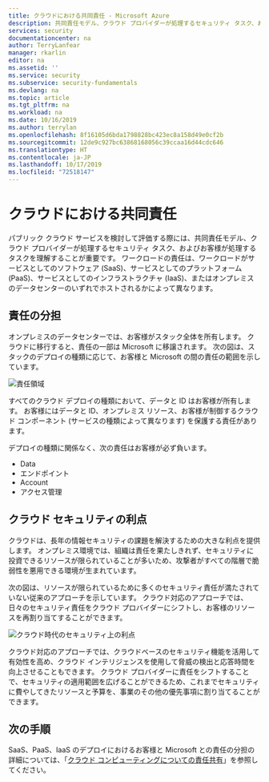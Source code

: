 ```yaml
---
title: クラウドにおける共同責任 - Microsoft Azure
description: 共同責任モデル、クラウド プロバイダーが処理するセキュリティ タスク、およびお客様が処理するタスクについて説明します。
services: security
documentationcenter: na
author: TerryLanfear
manager: rkarlin
editor: na
ms.assetid: ''
ms.service: security
ms.subservice: security-fundamentals
ms.devlang: na
ms.topic: article
ms.tgt_pltfrm: na
ms.workload: na
ms.date: 10/16/2019
ms.author: terrylan
ms.openlocfilehash: 8f16105d6bda1798828bc423ec8a158d49e0cf2b
ms.sourcegitcommit: 12de9c927bc63868168056c39ccaa16d44cdc646
ms.translationtype: HT
ms.contentlocale: ja-JP
ms.lasthandoff: 10/17/2019
ms.locfileid: "72518147"
---
```

# <a name="shared-responsibility-in-the-cloud"></a>クラウドにおける共同責任

パブリック クラウド サービスを検討して評価する際には、共同責任モデル、クラウド プロバイダーが処理するセキュリティ タスク、およびお客様が処理するタスクを理解することが重要です。 ワークロードの責任は、ワークロードがサービスとしてのソフトウェア (SaaS)、サービスとしてのプラットフォーム (PaaS)、サービスとしてのインフラストラクチャ (IaaS)、またはオンプレミスのデータセンターのいずれでホストされるかによって異なります。

## <a name="division-of-responsibility"></a>責任の分担
オンプレミスのデータセンターでは、お客様がスタック全体を所有します。 クラウドに移行すると、責任の一部は Microsoft に移譲されます。 次の図は、スタックのデプロイの種類に応じて、お客様と Microsoft の間の責任の範囲を示しています。

![責任領域](./media/shared-responsibility/shared-responsibility.png)

すべてのクラウド デプロイの種類において、データと ID はお客様が所有します。 お客様にはデータと ID、オンプレミス リソース、お客様が制御するクラウド コンポーネント (サービスの種類によって異なります) を保護する責任があります。

デプロイの種類に関係なく、次の責任はお客様が必ず負います。

- Data
- エンドポイント
- Account
- アクセス管理

## <a name="cloud-security-advantages"></a>クラウド セキュリティの利点
クラウドは、長年の情報セキュリティの課題を解決するための大きな利点を提供します。 オンプレミス環境では、組織は責任を果たしきれず、セキュリティに投資できるリソースが限られていることが多いため、攻撃者がすべての階層で脆弱性を悪用できる環境が生まれています。

次の図は、リソースが限られているために多くのセキュリティ責任が満たされていない従来のアプローチを示しています。 クラウド対応のアプローチでは、日々のセキュリティ責任をクラウド プロバイダーにシフトし、お客様のリソースを再割り当てすることができます。

![クラウド時代のセキュリティ上の利点](./media/shared-responsibility/cloud-enabled-security.png)

クラウド対応のアプローチでは、クラウドベースのセキュリティ機能を活用して有効性を高め、クラウド インテリジェンスを使用して脅威の検出と応答時間を向上させることもできます。 クラウド プロバイダーに責任をシフトすることで、セキュリティの適用範囲を広げることができるため、これまでセキュリティに費やしてきたリソースと予算を、事業のその他の優先事項に割り当てることができます。

## <a name="next-steps"></a>次の手順
SaaS、PaaS、IaaS のデプロイにおけるお客様と Microsoft との責任の分担の詳細については、「[クラウド コンピューティングについての責任共有](https://gallery.technet.microsoft.com/Shared-Responsibilities-81d0ff91)」を参照してください。
